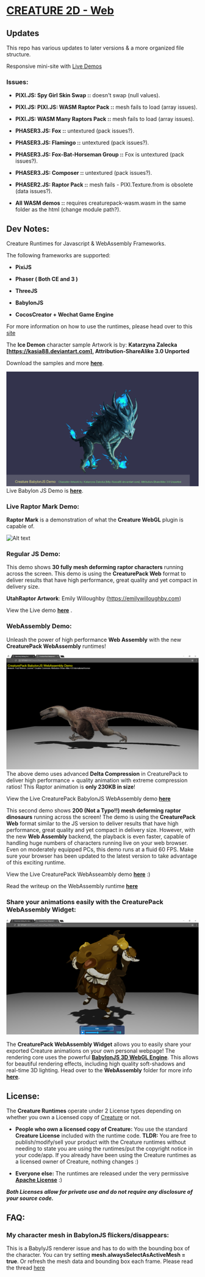 # [CREATURE 2D - Web](https://sondro.github.io/C2D-Web/)

## Updates

This repo has various updates to later versions & a more organized file structure.

Responsive mini-site with [Live Demos](https://sondro.github.io/C2D-Web/)

### Issues:

- **PIXI.JS: Spy Girl Skin Swap ::** doesn't swap (null values).
- **PIXI.JS: PIXI.JS: WASM Raptor Pack ::** mesh fails to load (array issues). 
- **PIXI.JS: WASM Many Raptors Pack ::**  mesh fails to load (array issues).

- **PHASER3.JS: Fox ::** untextured (pack issues?).
- **PHASER3.JS: Flamingo ::** untextured (pack issues?).
- **PHASER3.JS: Fox-Bat-Horseman Group ::** Fox is untextured (pack issues?).
- **PHASER3.JS: Composer ::** untextured (pack issues?).

- **PHASER2.JS: Raptor Pack ::** mesh fails - PIXI.Texture.from is obsolete (data issues?).

- **All WASM demos ::** requires creaturepack-wasm.wasm in the same folder as the html (change module path?).


## Dev Notes:
Creature Runtimes for Javascript & WebAssembly Frameworks.

The following frameworks are supported:

- **PixiJS**

- **Phaser ( Both CE and 3 )**

- **ThreeJS**

- **BabylonJS**

- **CocosCreator + Wechat Game Engine**

For more information on how to use the runtimes, please head over to this [site](https://kestrelmoon.com/creaturedocs/Game_Engine_Runtimes_And_Integration/Runtimes_Introduction.html)

The **Ice Demon** character sample Artwork is by: **Katarzyna Zalecka [https://kasia88.deviantart.com], Attribution-ShareAlike 3.0 Unported**

Download the samples and more **[here](https://kestrelmoon.com/creaturedocs/Animation_Samples_And_Examples/Samples_And_Videos.html)**.

![Alt text](./file/readme/img/babylonjs.png)
Live Babylon JS Demo is **[here](https://creature.kestrelmoon.com/WebDemo/Babylon-Demo.html)**.

### Live Raptor Mark Demo:

**Raptor Mark** is a demonstration of what the **Creature WebGL** plugin is capable of. 

![Alt text](https://github.com/kestrelm/Creature_WebGL/blob/master/logo1.png)

### Regular JS Demo:

This demo shows **30 fully mesh deforming raptor characters** running across the screen. This demo is using the **CreaturePack Web** format to deliver results that have high performance, great quality and yet compact in delivery size.

**UtahRaptor Artwork**: Emily Willoughby (https://emilywilloughby.com) 

View the Live demo **[here](https://kestrelmoon.com/creature/WebDemo/raptor_mark.html)** .

### WebAssembly Demo:

Unleash the power of high performance **Web Assembly** with the new **CreaturePack WebAssembly** runtimes!

![Alt text](./file/readme/img/babylonPack.png)
The above demo uses advanced **Delta Compression** in CreaturePack to deliver high performance + quality animation with extreme compression ratios! This Raptor animation is **only 230KB in size**!

View the Live CreaturePack BabylonJS WebAssembly demo **[here](https://creature.kestrelmoon.com/WebDemo/wasm/BabylonPack-Demo.html)** 


This second demo shows **200 (Not a Typo!!) mesh deforming raptor dinosaurs** running across the screen! The demo is using the **CreaturePack Web** format similar to the JS version to deliver results that have high performance, great quality and yet compact in delivery size. However, with the new **Web Assembly** backend, the playback is even faster, capable of handling huge numbers of characters running live on your web browser. Even on moderately equipped PCs, this demo runs at a fluid 60 FPS. Make sure your browser has been updated to the latest version to take advantage of this exciting runtime.

View the Live CreaturePack WebAsseambly demo **[here](https://creature.kestrelmoon.com/WebDemo/wasm/PixiJS-WASM-Pack-MultiDemo.html)** :)

Read the writeup on the WebAssembly runtime **[here](<https://medium.com/@kestrelm/creaturepack-high-performance-2d-webgl-character-animation-with-webassembly-72c436bec86c>)**

### Share your animations easily with the CreaturePack WebAssembly Widget:

![Alt text](./file/readme/img/packPlayer.png)

The **CreaturePack WebAssembly Widget** allows you to easily share your exported Creature animations on your own personal webpage! The rendering core uses the powerful [**BabylonJS 3D WebGL Engine**](https://babylonjs.com/). This allows for beautiful rendering effects, including high quality soft-shadows and real-time 3D lighting. Head over to the **WebAssembly** folder for more info [**here**](https://github.com/kestrelm/Creature_WebGL/tree/master/wasm).

## License:
The **Creature Runtimes** operate under 2 License types depending on whether you own a Licensed copy of [Creature](https://creature.kestrelmoon.com) or not.
- **People who own a licensed copy of Creature:** You use the standard **Creature License** included with the runtime code. **TLDR:** You are free to publish/modify/sell your product with the Creature runtimes without needing to state you are using the runtimes/put the copyright notice in your code/app. If you already have been using the Creature runtimes as a licensed owner of Creature, nothing changes :)

- **Everyone else:** The runtimes are released under the very permissive [**Apache License**](https://choosealicense.com/licenses/apache-2.0/) :)

***Both Licenses allow for private use and do not require any disclosure of your source code.***

## FAQ:

### My character mesh in BabylonJS flickers/disappears:
This is a BabylyJS renderer issue and has to do with the bounding box of the character. You can try setting **mesh.alwaysSelectAsActiveMesh = true**. Or refresh the mesh data and bounding box each frame. Please read the thread [here](https://github.com/kestrelm/Creature_WebGL/issues/10)

